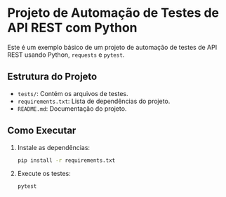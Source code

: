 # Projeto de Automação de Testes de API REST com Python

Este é um exemplo básico de um projeto de automação de testes de API REST usando Python, `requests` e `pytest`.

## Estrutura do Projeto

- `tests/`: Contém os arquivos de testes.
- `requirements.txt`: Lista de dependências do projeto.
- `README.md`: Documentação do projeto.

## Como Executar

1. Instale as dependências:
    ```bash
    pip install -r requirements.txt
    ```

2. Execute os testes:
    ```bash
    pytest
    ```
